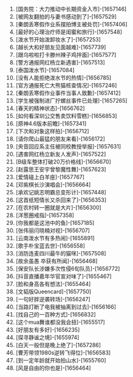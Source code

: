 
1. [国务院：大力推动中长期资金入市]-[1657146]
1. [被网友翻拍的与妻书感动到了]-[1657529]
1. [秦朗丢寒假作业系摆拍博主被处罚]-[1657406]
1. [最好的心理治疗师是闺蜜和旅行]-[1657548]
1. [泼水节开始泼卸妆水了]-[1657253]
1. [越长大和好朋友见面越难]-[1657739]
1. [跟乌啦啦打卡滕州辣子鸡拌面]-[1657577]
1. [警方通报网红杨立新遇害]-[1657513]
1. [泰国泼水节]-[1657084]
1. [没有人能拒绝泼水节的热情]-[1656785]
1. [官方通报死亡大熊猫核查情况]-[1657246]
1. [秦朗丢寒假作业事件当事人致歉]-[1657412]
1. [学生被强制进厂拧螺丝事件已处理]-[1657265]
1. [春天的精神状态]-[1656762]
1. [如何看深圳公交售卖饮料雪糕]-[1656853]
1. [原神4.6版本前瞻]-[1657341]
1. [下次和对象这样拍]-[1656712]
1. [请你爬山最猛的朋友来看]-[1656172]
1. [央音回应系主任被同校教授举报]-[1657631]
1. [遇害网红杨立新友人发声]-[1657522]
1. [B级车整体打破20万价格线]-[1656670]
1. [赵露思王安宇曾黎魔性舞]-[1657623]
1. [爱情碰上白羊座]-[1657767]
1. [邓紫棋长沙演唱会]-[1656664]
1. [承欢记姚志明霸总变形计]-[1657448]
1. [这首纸短情长又杀回来了]-[1656353]
1. [在农村转一圈就是大片]-[1656300]
1. [洋葱圈戒指]-[1657358]
1. [你我都是这池中的鱼]-[1657185]
1. [张伟丽闫晓楠对视]-[1656707]
1. [云南泼水节有多热闹]-[1655891]
1. [歌手朴宝蓝去世]-[1656558]
1. [消防连麦四川最牛的猫咪]-[1657508]
1. [故余虽愚 卒获有所闻]-[1656468]
1. [保安队长涉嫌多次性侵6旬队员]-[1656772]
1. [抖音直播嘉年华官宣对味了]-[1655467]
1. [脸和身高各有想法]-[1655464]
1. [文韬版Queencard]-[1657750]
1. [一句好胖逆袭转场]-[1656247]
1. [当路灯断了电我被抽离到过去]-[1656166]
1. [找自己的一百种方式]-[1656832]
1. [这个mua舞谁都没我会扭]-[1655517]
1. [好朋友有多好]-[1656235]
1. [探寻静谧之境]-[1655974]
1. [白天一般但是晚上绝了]-[1657286]
1. [曹芳带领1980s逆转飞得位]-[1656583]
1. [到一定年龄就开始拍山水]-[1655760]
1. [风是自由的你也是]-[1656464]